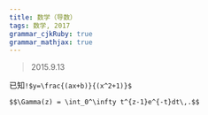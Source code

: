 ```yaml
---
title: 数学（导数）
tags: 数学, 2017
grammar_cjkRuby: true
grammar_mathjax: true
---
```


> 2015.9.13

已知`!$y=\frac{(ax+b)}{(x^2+1)}$`
```mathjax!
$$\Gamma(z) = \int_0^\infty t^{z-1}e^{-t}dt\,.$$
```